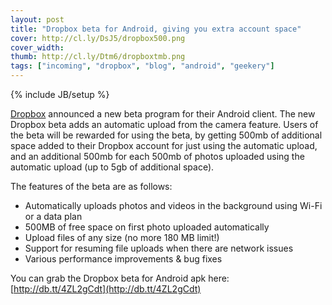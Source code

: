 ```yaml
---
layout: post
title: "Dropbox beta for Android, giving you extra account space"
cover: http://cl.ly/DsJ5/dropbox500.png
cover_width: 
thumb: http://cl.ly/Dtm6/dropboxtmb.png
tags: ["incoming", "dropbox", "blog", "android", "geekery"]
---
```

{% include JB/setup %}

[Dropbox](http://dropbox.com) announced a new beta program for their Android client. The new Dropbox beta adds an automatic upload from the camera feature. Users of the beta will be rewarded for using the beta, by getting 500mb of additional space added to their Dropbox account for just using the automatic upload, and an additional 500mb for each 500mb of photos uploaded using the automatic upload (up to 5gb of additional space).

The features of the beta are as follows:
* Automatically uploads photos and videos in the background using Wi-Fi or a data plan
* 500MB of free space on first photo uploaded automatically
* Upload files of any size (no more 180 MB limit!)
* Support for resuming file uploads when there are network issues
* Various performance improvements & bug fixes

You can grab the Dropbox beta for Android apk here: [http://db.tt/4ZL2gCdt](http://db.tt/4ZL2gCdt)